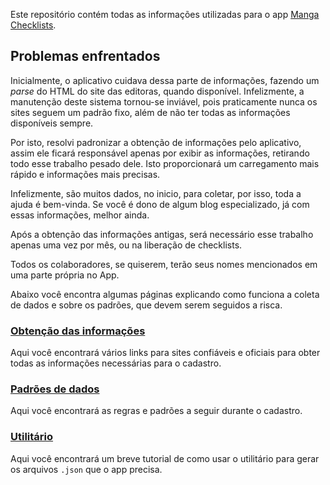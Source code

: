 Este repositório contém todas as informações utilizadas para o app [Manga Checklists](https://github.com/alessandrojean/manga-checklists).

## Problemas enfrentados

Inicialmente, o aplicativo cuidava dessa parte de informações, fazendo um *parse* do HTML do site das editoras, quando disponível. Infelizmente, a manutenção deste sistema tornou-se inviável, pois praticamente nunca os sites seguem um padrão fixo, além de não ter todas as informações disponíveis sempre.

Por isto, resolvi padronizar a obtenção de informações pelo aplicativo, assim ele ficará responsável apenas por exibir as informações, retirando todo esse trabalho pesado dele. Isto proporcionará um carregamento mais rápido e informações mais precisas.

Infelizmente, são muitos dados, no inicio, para coletar, por isso, toda a ajuda é bem-vinda. Se você é dono de algum blog especializado, já com essas informações, melhor ainda.

Após a obtenção das informações antigas, será necessário esse trabalho apenas uma vez por mês, ou na liberação de checklists.

Todos os colaboradores, se quiserem, terão seus nomes mencionados em uma parte própria no App.

Abaixo você encontra algumas páginas explicando como funciona a coleta de dados e sobre os padrões, que devem serem seguidos a risca.


### [Obtenção das informações](informacoes.md)

Aqui você encontrará vários links para sites confiáveis e oficiais para obter todas as informações necessárias para o cadastro.

### [Padrões de dados](padroes.md)

Aqui você encontrará as regras e padrões a seguir durante o cadastro.

### [Utilitário](utilitario.md)

Aqui você encontrará um breve tutorial de como usar o utilitário para gerar os arquivos `.json` que o app precisa.